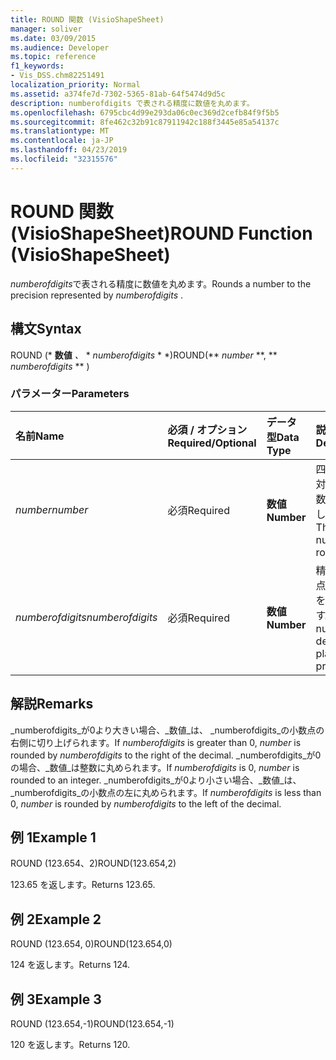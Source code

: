 ```yaml
---
title: ROUND 関数 (VisioShapeSheet)
manager: soliver
ms.date: 03/09/2015
ms.audience: Developer
ms.topic: reference
f1_keywords:
- Vis_DSS.chm82251491
localization_priority: Normal
ms.assetid: a374fe7d-7302-5365-81ab-64f5474d9d5c
description: numberofdigits で表される精度に数値を丸めます。
ms.openlocfilehash: 6795cbc4d99e293da06c0ec369d2cefb84f9f5b5
ms.sourcegitcommit: 8fe462c32b91c87911942c188f3445e85a54137c
ms.translationtype: MT
ms.contentlocale: ja-JP
ms.lasthandoff: 04/23/2019
ms.locfileid: "32315576"
---
```

# <a name="round-function-visioshapesheet"></a><span data-ttu-id="d35ca-103">ROUND 関数 (VisioShapeSheet)</span><span class="sxs-lookup"><span data-stu-id="d35ca-103">ROUND Function (VisioShapeSheet)</span></span>

<span data-ttu-id="d35ca-104">*numberofdigits*で表される精度に数値を丸めます。</span><span class="sxs-lookup"><span data-stu-id="d35ca-104">Rounds a number to the precision represented by  *numberofdigits*  .</span></span> 
  
## <a name="syntax"></a><span data-ttu-id="d35ca-105">構文</span><span class="sxs-lookup"><span data-stu-id="d35ca-105">Syntax</span></span>

<span data-ttu-id="d35ca-106">ROUND (\* **数値** *、* \* *numberofdigits* \* \*)</span><span class="sxs-lookup"><span data-stu-id="d35ca-106">ROUND(\*\* *number* \*\*, \*\* *numberofdigits* \*\* )</span></span> 
  
### <a name="parameters"></a><span data-ttu-id="d35ca-107">パラメーター</span><span class="sxs-lookup"><span data-stu-id="d35ca-107">Parameters</span></span>

|<span data-ttu-id="d35ca-108">**名前**</span><span class="sxs-lookup"><span data-stu-id="d35ca-108">**Name**</span></span>|<span data-ttu-id="d35ca-109">**必須 / オプション**</span><span class="sxs-lookup"><span data-stu-id="d35ca-109">**Required/Optional**</span></span>|<span data-ttu-id="d35ca-110">**データ型**</span><span class="sxs-lookup"><span data-stu-id="d35ca-110">**Data Type**</span></span>|<span data-ttu-id="d35ca-111">**説明**</span><span class="sxs-lookup"><span data-stu-id="d35ca-111">**Description**</span></span>|
|:-----|:-----|:-----|:-----|
| <span data-ttu-id="d35ca-112">_number_</span><span class="sxs-lookup"><span data-stu-id="d35ca-112">_number_</span></span> <br/> |<span data-ttu-id="d35ca-113">必須</span><span class="sxs-lookup"><span data-stu-id="d35ca-113">Required</span></span>  <br/> |<span data-ttu-id="d35ca-114">**数値**</span><span class="sxs-lookup"><span data-stu-id="d35ca-114">**Number**</span></span> <br/> |<span data-ttu-id="d35ca-115">四捨五入の対象となる数値を指定します。</span><span class="sxs-lookup"><span data-stu-id="d35ca-115">The number to round off.</span></span>  <br/> |
| <span data-ttu-id="d35ca-116">_numberofdigits_</span><span class="sxs-lookup"><span data-stu-id="d35ca-116">_numberofdigits_</span></span> <br/> |<span data-ttu-id="d35ca-117">必須</span><span class="sxs-lookup"><span data-stu-id="d35ca-117">Required</span></span>  <br/> |<span data-ttu-id="d35ca-118">**数値**</span><span class="sxs-lookup"><span data-stu-id="d35ca-118">**Number**</span></span> <br/> |<span data-ttu-id="d35ca-119">精度の小数点以下桁数を指定します。</span><span class="sxs-lookup"><span data-stu-id="d35ca-119">The number of decimal places of precision.</span></span>  <br/> |
   
## <a name="remarks"></a><span data-ttu-id="d35ca-120">解説</span><span class="sxs-lookup"><span data-stu-id="d35ca-120">Remarks</span></span>

<span data-ttu-id="d35ca-121">_numberofdigits_が0より大きい場合、_数値_は、 _numberofdigits_の小数点の右側に切り上げられます。</span><span class="sxs-lookup"><span data-stu-id="d35ca-121">If  _numberofdigits_ is greater than 0,  _number_ is rounded by  _numberofdigits_ to the right of the decimal.</span></span> <span data-ttu-id="d35ca-122">_numberofdigits_が0の場合、_数値_は整数に丸められます。</span><span class="sxs-lookup"><span data-stu-id="d35ca-122">If  _numberofdigits_ is 0,  _number_ is rounded to an integer.</span></span> <span data-ttu-id="d35ca-123">_numberofdigits_が0より小さい場合、_数値_は、 _numberofdigits_の小数点の左に丸められます。</span><span class="sxs-lookup"><span data-stu-id="d35ca-123">If  _numberofdigits_ is less than 0,  _number_ is rounded by  _numberofdigits_ to the left of the decimal.</span></span> 
  
## <a name="example-1"></a><span data-ttu-id="d35ca-124">例 1</span><span class="sxs-lookup"><span data-stu-id="d35ca-124">Example 1</span></span>

<span data-ttu-id="d35ca-125">ROUND (123.654、2)</span><span class="sxs-lookup"><span data-stu-id="d35ca-125">ROUND(123.654,2)</span></span>
  
<span data-ttu-id="d35ca-126">123.65 を返します。</span><span class="sxs-lookup"><span data-stu-id="d35ca-126">Returns 123.65.</span></span>
  
## <a name="example-2"></a><span data-ttu-id="d35ca-127">例 2</span><span class="sxs-lookup"><span data-stu-id="d35ca-127">Example 2</span></span>

<span data-ttu-id="d35ca-128">ROUND (123.654, 0)</span><span class="sxs-lookup"><span data-stu-id="d35ca-128">ROUND(123.654,0)</span></span>
  
<span data-ttu-id="d35ca-129">124 を返します。</span><span class="sxs-lookup"><span data-stu-id="d35ca-129">Returns 124.</span></span>
  
## <a name="example-3"></a><span data-ttu-id="d35ca-130">例 3</span><span class="sxs-lookup"><span data-stu-id="d35ca-130">Example 3</span></span>

<span data-ttu-id="d35ca-131">ROUND (123.654,-1)</span><span class="sxs-lookup"><span data-stu-id="d35ca-131">ROUND(123.654,-1)</span></span>
  
<span data-ttu-id="d35ca-132">120 を返します。</span><span class="sxs-lookup"><span data-stu-id="d35ca-132">Returns 120.</span></span>
  

